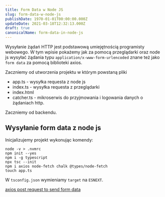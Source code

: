 ```yaml
---
title: Form Data w Node JS
slug: form-data-w-node-js
publishDate: 1970-01-01T00:00:00.000Z
updateDate: 2021-03-18T12:32:13.000Z
draft: true
canonicalName: form-data-in-node-js
---
```


Wysyłanie żądań HTTP jest podstawową umiejętnością programisty webowego. W tym wpisie pokażemy jak za pomocą przeglądarki oraz node js wysyłać żądania typu `application/x-www-form-urlencoded` znane też jako `form data` za pomocą biblioteki axios.

Zaczniemy od utworzenia projektu w którym powstaną pliki

* app.ts - wysyłka requesta z node js
* index.ts - wysyłka requesta z przeglądarki
* index.html
* catcher.ts - mikroserwis do przyjmowania i logowania danych o żądaniach http.

Zaczniemy od backendu.

## Wysyłanie form data z node js

Inicjalizujemy projekt wykonując komendy:

```
node -v > .nvmrc
npm init --yes
npm i -g typescript
npx tsc --init
npm i axios node-fetch chalk @types/node-fetch
touch app.ts
```

W `tsconfig.json` wymieniamy `target` na `ESNEXT`.

[axios post request to send form data](https://stackoverflow.com/questions/47630163/axios-post-request-to-send-form-data)
